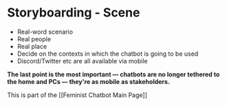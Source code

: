 # Storyboarding - Scene
- Real-word scenario
- Real people
- Real place
- Decide on the contexts in which the chatbot is going to be used
- Discord/Twitter etc are all available via mobile

**The last point is the most important — chatbots are no longer tethered to the home and PCs — they're as mobile as stakeholders.**

This is part of the [[Feminist Chatbot Main Page]]